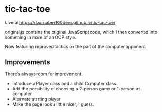 # tic-tac-toe

Live at https://nbarnabee100devs.github.io/tic-tac-toe/

original.js contains the original JavaScript code, which I then converted into something in more of an OOP style.

Now featuring improved tactics on the part of the computer opponent.

## Improvements

There's always room for improvement.

- Introduce a Player class and a child Computer class.
- Add the possibility of choosing a 2-person game or 1-person vs. computer
- Alternate starting player
- Make the page look a little nicer, I guess.
